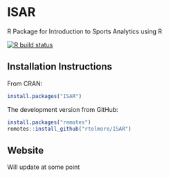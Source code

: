 # ISAR
R Package for Introduction to Sports Analytics using R

<!-- badges: start -->
  [![R build status](https://github.com/rtelmore/ISAR/workflows/R-CMD-check/badge.svg)](https://github.com/rtelmore/ISAR/actions)
  <!-- badges: end -->
  
## Installation Instructions

From CRAN:
```r
install.packages("ISAR")
```

The development version from GitHub:
```r
install.packages("remotes")
remotes::install_github("rtelmore/ISAR")
```

## Website

Will update at some point

